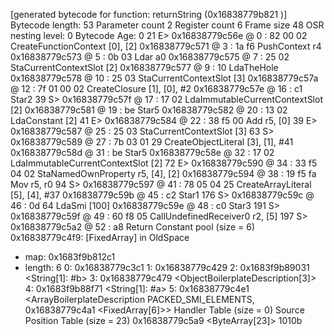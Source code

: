 [generated bytecode for function: returnString (0x16838779b821 <SharedFunctionInfo returnString>)]
Bytecode length: 53
Parameter count 2
Register count 6
Frame size 48
OSR nesting level: 0
Bytecode Age: 0
   21 E> 0x16838779c56e @    0 : 82 00 02          CreateFunctionContext [0], [2]
         0x16838779c571 @    3 : 1a f6             PushContext r4
         0x16838779c573 @    5 : 0b 03             Ldar a0
         0x16838779c575 @    7 : 25 02             StaCurrentContextSlot [2]
         0x16838779c577 @    9 : 10                LdaTheHole
         0x16838779c578 @   10 : 25 03             StaCurrentContextSlot [3]
         0x16838779c57a @   12 : 7f 01 00 02       CreateClosure [1], [0], #2
         0x16838779c57e @   16 : c1                Star2
   39 S> 0x16838779c57f @   17 : 17 02             LdaImmutableCurrentContextSlot [2]
         0x16838779c581 @   19 : be                Star5
         0x16838779c582 @   20 : 13 02             LdaConstant [2]
   41 E> 0x16838779c584 @   22 : 38 f5 00          Add r5, [0]
   39 E> 0x16838779c587 @   25 : 25 03             StaCurrentContextSlot [3]
   63 S> 0x16838779c589 @   27 : 7b 03 01 29       CreateObjectLiteral [3], [1], #41
         0x16838779c58d @   31 : be                Star5
         0x16838779c58e @   32 : 17 02             LdaImmutableCurrentContextSlot [2]
   72 E> 0x16838779c590 @   34 : 33 f5 04 02       StaNamedOwnProperty r5, [4], [2]
         0x16838779c594 @   38 : 19 f5 fa          Mov r5, r0
   94 S> 0x16838779c597 @   41 : 78 05 04 25       CreateArrayLiteral [5], [4], #37
         0x16838779c59b @   45 : c2                Star1
  176 S> 0x16838779c59c @   46 : 0d 64             LdaSmi [100]
         0x16838779c59e @   48 : c0                Star3
  191 S> 0x16838779c59f @   49 : 60 f8 05          CallUndefinedReceiver0 r2, [5]
  197 S> 0x16838779c5a2 @   52 : a8                Return
Constant pool (size = 6)
0x16838779c4f9: [FixedArray] in OldSpace

- map: 0x1683f9b812c1 <Map>
- length: 6
           0: 0x16838779c3c1 <ScopeInfo FUNCTION_SCOPE>
           1: 0x16838779c429 <SharedFunctionInfo foo>
           2: 0x1683f9b89031 <String[1]: #b>
           3: 0x16838779c479 <ObjectBoilerplateDescription[3]>
           4: 0x1683f9b88f71 <String[1]: #a>
           5: 0x16838779c4e1 <ArrayBoilerplateDescription PACKED_SMI_ELEMENTS, 0x16838779c4a1 <FixedArray[6]>>
Handler Table (size = 0)
Source Position Table (size = 23)
0x16838779c5a9 <ByteArray[23]>
1010b
